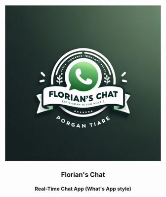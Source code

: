 ![Florian's Chat](./imgs/florians_chat.jpg)

<h2 style="text-align:center">Florian's Chat</h2>
<h3 style="text-align:center">Real-Time Chat App (What's App style)</h3>


